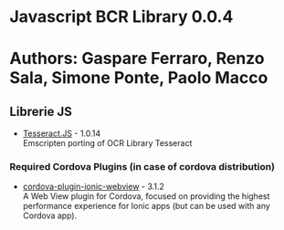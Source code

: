 # Javascript BCR Library 0.0.4
# Authors: Gaspare Ferraro, Renzo Sala, Simone Ponte, Paolo Macco

## Librerie JS ##

* [Tesseract.JS](https://github.com/naptha/tesseract.js) - 1.0.14<br/>
Emscripten porting of OCR Library Tesseract 

### Required Cordova Plugins (in case of cordova distribution) ###

* [cordova-plugin-ionic-webview](https://github.com/ionic-team/cordova-plugin-ionic-webview/) - 3.1.2<br/>
A Web View plugin for Cordova, focused on providing the highest performance experience for Ionic apps (but can be used with any Cordova app).
